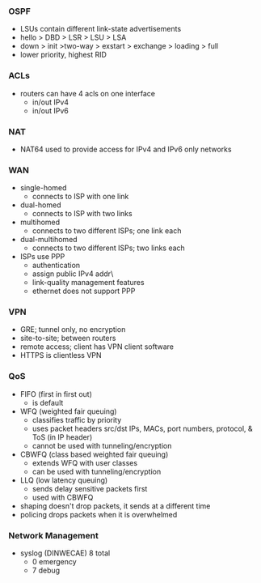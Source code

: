 ### OSPF
- LSUs contain different link-state advertisements
- hello > DBD > LSR > LSU > LSA
- down > init >two-way > exstart > exchange > loading > full
- lower priority, highest RID
### ACLs
- routers can have 4 acls on one interface
	- in/out IPv4
	- in/out IPv6
### NAT
- NAT64 used to provide access for IPv4 and IPv6 only networks
### WAN
- single-homed
	- connects to ISP with one link
- dual-homed
	- connects to ISP with two links
- multihomed
	- connects to two different ISPs; one link each
- dual-multihomed
	- connects to two different ISPs; two links each
- ISPs use PPP
	- authentication
	- assign public IPv4 addr\
	- link-quality management features
	- ethernet does not support PPP
### VPN
- GRE; tunnel only, no encryption
- site-to-site; between routers
- remote access; client has VPN client software
- HTTPS is clientless VPN
### QoS
- FIFO (first in first out)
	- is default
- WFQ (weighted fair queuing)
	- classifies traffic by priority
	- uses packet headers src/dst IPs, MACs, port numbers, protocol, & ToS (in IP header)
	- cannot be used with tunneling/encryption
- CBWFQ (class based weighted fair queuing)
	- extends WFQ with user classes
	- can be used with tunneling/encryption
- LLQ (low latency queuing)
	- sends delay sensitive packets first
	- used with CBWFQ
- shaping doesn't drop packets, it sends at a different time
- policing drops packets when it is overwhelmed
### Network Management
- syslog (DINWECAE) 8 total
	- 0 emergency
	- 7 debug